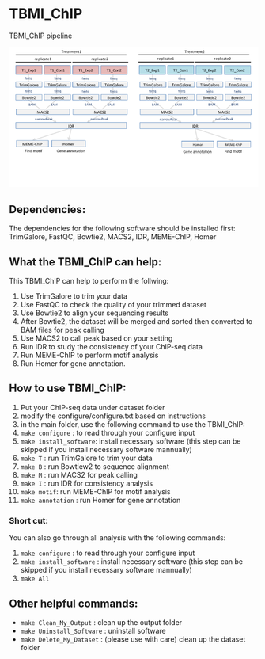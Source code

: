 # TBMI_ChIP
TBMI_ChIP pipeline

![alt tag](https://github.com/tcchenbtx/TBMI_ChIP/blob/master/overview.png)

## Dependencies:
The dependencies for the following software should be installed first:
TrimGalore, FastQC, Bowtie2, MACS2, IDR, MEME-ChIP, Homer

## What the TBMI_ChIP can help:

This TBMI_ChIP can help to perform the follwing:
1. Use TrimGalore to trim your data
2. Use FastQC to check the quality of your trimmed dataset
3. Use Bowtie2 to align your sequencing results
4. After Bowtie2, the dataset will be merged and sorted then converted to BAM files for peak calling
5. Use MACS2 to call peak based on your setting
6. Run IDR to study the consistency of your ChIP-seq data
7. Run MEME-ChIP to perform motif analysis
8. Run Homer for gene annotation.

## How to use TBMI_ChIP:
1. Put your ChIP-seq data under dataset folder
2. modify the configure/configure.txt based on instructions
3. in the main folder, use the following command to use the TBMI_ChIP:
  1. <code>make configure</code> : to read through your configure input
  2. <code>make install_software</code>: install necessary software (this step can be skipped if you install necessary software mannually)
  3. <code>make T</code> : run TrimGalore to trim your data
  4. <code>make B</code> : run Bowtiew2 to sequence alignment
  5. <code>make M</code> : run MACS2 for peak calling
  6. <code>make I</code> : run IDR for consistency analysis
  7. <code>make motif</code>: run MEME-ChIP for motif analysis
  8. <code>make annotation</code> : run Homer for gene annotation

### Short cut:
You can also go through all analysis with the following commands:
  1. <code>make configure</code> : to read through your configure input                      
  2. <code>make install_software</code> : install necessary software (this step can be skipped if you install necessary software mannually)
  3. <code>make All</code>

## Other helpful commands:
* <code>make Clean_My_Output</code> : clean up the output folder
* <code>make Uninstall_Software</code> : uninstall software
* <code>make Delete_My_Dataset</code> : (please use with care) clean up the dataset folder



